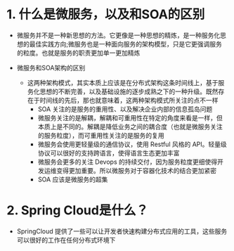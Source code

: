 # 1. 什么是微服务，以及和SOA的区别

* 微服务并不是一种新思想的方法。它更像是一种思想的精炼，是一种服务化思想的最佳实践方向;微服务也是一种面向服务的架构模型，只是它更强调服务的粒度。也就是服务的职责更加单一更加精炼

* 微服务和SOA架构的区别
  * 这两种架构模式，其实本质上应该是在分布式架构这条时间线上，基于服务化思想的不断完善，以及基础设施的逐步成熟之下的一种升级。既然存在于时间线的先后，那也就意味着，这两种架构模式所关注的点不一样
      * SOA 关注的是服务的重用性、以及解决企业内部的信息孤岛问题
      * 微服务关注的是解耦，解耦和可重用性在特定的角度来看是一样，但本质上是不同的。解耦是降低业务之间的耦合度（也就是微服务关注的服务粒度），而可重用性关注的是服务的复用
      * 微服务会使用更轻量级的通信协议，使用 Restful 风格的 API。轻量级协议可以很好的支持跨语言，使得语言生态更加丰富
      * 微服务会更多的关注 Devops 的持续交付，因为服务粒度更细使得开发运维变得更加重要。所以微服务对于容器化技术的结合更加紧密
      * SOA 应该是微服务的超集

# 2. Spring Cloud是什么？

* SpringCloud 提供了一些可以让开发者快速构建分布式应用的工具，这些服务可以很好的工作在任何分布式环境下